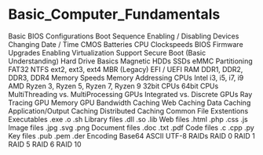 # Basic_Computer_Fundamentals
Basic BIOS Configurations
Boot Sequence
Enabling / Disabling Devices
Changing Date / Time
CMOS Batteries
CPU Clockspeeds
BIOS Firmware Upgrades
Enabling Virtualization Support
Secure Boot (Basic Understanding)
Hard Drive Basics
Magnetic HDDs
SSDs
eMMC
Partitioning
FAT32
NTFS
ext2, ext3, ext4
MBR (Legacy)
EFI / UEFI
RAM
DDR1, DDR2, DDR3, DDR4
Memory Speeds
Memory Addressing
CPUs
Intel
i3, i5, i7, i9
AMD
Ryzen 3, Ryzen 5, Ryzen 7, Ryzen 9
32bit CPUs
64bit CPUs
MultiThreading vs. MultiProcessing
GPUs
Integrated vs. Discrete GPUs
Ray Tracing
GPU Memory
GPU Bandwidth
Caching
Web Caching
Data Caching
Application/Output Caching
Distributed Caching
Common File Exstentions
Executables
.exe
.o
.sh
Library files
.dll
.so
.lib
Web files
.html
.php
.css
.js
Image files
.jpg
.svg
.png
Document files
.doc
.txt
.pdf
Code files
.c
.cpp
.py
Key files
.pub
.pem
.der
Encoding
Base64
ASCII
UTF-8
RAIDs
RAID 0
RAID 1
RAID 5
RAID 6
RAID 10
